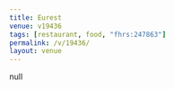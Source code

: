 ```yaml
---
title: Eurest
venue: v19436
tags: [restaurant, food, "fhrs:247863"]
permalink: /v/19436/
layout: venue
---
```

null